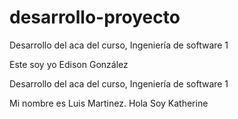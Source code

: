 # desarrollo-proyecto
Desarrollo del aca del curso, Ingeniería de software 1

Este soy yo Edison González

Desarrollo del aca del curso, Ingeniería de software 1

Mi nombre es Luis Martinez.
Hola Soy Katherine
